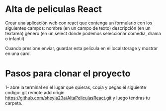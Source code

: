 # Alta de peliculas React

Crear una aplicación web con react que contenga un formulario con los siguientes campos:
nombre (en un campo de texto)
descripción (en un textarea)
género (en un select donde podemos seleccionar comedia, drama o infantil)

Cuando presione enviar, guardar esta película en el localstorage y mostrar en una card.


# Pasos para clonar el proyecto
1- abre la terminal en el lugar que quieras, copia y pegas el siguiente codigo:
git remote add origin https://github.com/sheyla23a/AltaPeliculasReact.git
y luego tendras tu carpeta.